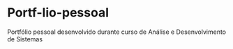 # Portf-lio-pessoal
Portfólio pessoal desenvolvido durante curso de Análise e Desenvolvimento de Sistemas
